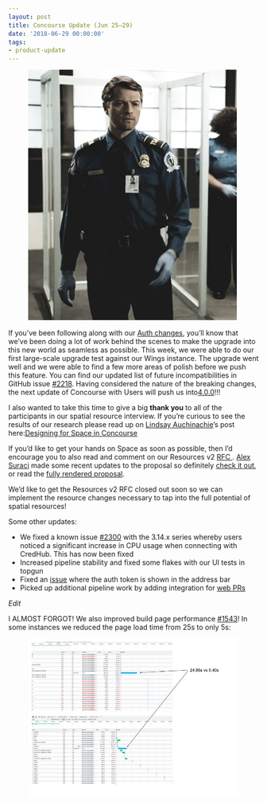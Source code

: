 ```yaml
---
layout: post
title: Concourse Update (Jun 25–29)
date: '2018-06-29 00:00:00'
tags:
- product-update
---
```


<figure class="kg-card kg-image-card"><img src="/assets/images/downloaded_images/Concourse-Update--Jun-25-29-/1-eGvw-f2AjgJvsWN9pdikBg.gif" class="kg-image" alt loading="lazy"></figure>

If you’ve been following along with our [Auth changes](https://medium.com/concourse-ci/oh-auth-f4fe68438171), you’ll know that we’ve been doing a lot of work behind the scenes to make the upgrade into this new world as seamless as possible. This week, we were able to do our first large-scale upgrade test against our Wings instance. The upgrade went well and we were able to find a few more areas of polish before we push this feature. You can find our updated list of future incompatibilities in GitHub issue [#2218](https://github.com/concourse/concourse/issues/2218). Having considered the nature of the breaking changes, the next update of Concourse with Users will push us into[4.0.0](https://github.com/concourse/concourse/issues/2218#issuecomment-401078612)!!!

I also wanted to take this time to give a big **thank you** to all of the participants in our spatial resource interview. If you’re curious to see the results of our research please read up on [Lindsay Auchinachie](https://medium.com/u/84b937bda3b6)’s post here:[Designing for Space in Concourse](https://medium.com/concourse-ci/designing-for-space-in-concourse-3037344644c6)

If you’d like to get your hands on Space as soon as possible, then I’d encourage you to also read and comment on our Resources v2 [RFC&nbsp;](https://github.com/concourse/rfcs/pull/1). [Alex Suraci](https://medium.com/u/263a63b2f209) made some recent updates to the proposal so definitely [check it out](https://github.com/concourse/rfcs/pull/1/files/3bc00098143d7f1d59c7c25b8614ddc545a05d81), or read the [fully rendered proposal](https://github.com/vito/rfcs/blob/resources-v2/01-resources-v2/proposal.md).

We’d like to get the Resources v2 RFC closed out soon so we can implement the resource changes necessary to tap into the full potential of spatial resources!

Some other updates:

- We fixed a known issue [#2300](http://ourse/issues/2300) with the 3.14.x series whereby users noticed a significant increase in CPU usage when connecting with CredHub. This has now been fixed
- Increased pipeline stability and fixed some flakes with our UI tests in topgun
- Fixed an [issue](https://github.com/concourse/concourse/issues/2313) where the auth token is shown in the address bar
- Picked up additional pipeline work by adding integration for [web PRs](https://github.com/concourse/concourse/issues/2305)

_Edit_

I ALMOST FORGOT! We also improved build page performance [#1543](https://github.com/concourse/concourse/issues/1543)! In some instances we reduced the page load time from 25s to only 5s:

<figure class="kg-card kg-image-card"><img src="/assets/images/downloaded_images/Concourse-Update--Jun-25-29-/1-KEWandpQWRWRFcBvLRwbog.jpeg" class="kg-image" alt loading="lazy"></figure>